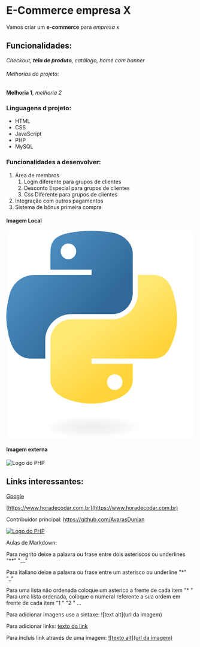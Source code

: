 # E-Commerce empresa X

Vamos criar um **e-commerce** para *empresa x*

## Funcionalidades:

_Checkout, **tela de produto**, catálogo, home com banner_

###### Melhorias do projeto:

__Melhoria 1__, _melhoria 2_

### Linguagens d projeto:

* HTML
* CSS
* JavaScript
* PHP
* MySQL

### Funcionalidades a desenvolver:

1. Área de membros
    1. Login diferente para grupos de clientes
    2. Desconto Especial para grupos de clientes
    3. Css Diferente para grupos de clientes
2. Integração com outros pagamentos
3. Sistema de bônus primeira compra


#### Imagem Local
![Logo do Python](img/Python-logo-notext.svg.png)

#### Imagem externa

![Logo do PHP](https://upload.wikimedia.org/wikipedia/commons/thumb/2/27/PHP-logo.svg/640px-PHP-logo.svg.png)

## Links interessantes:

[Google](https://www.google.com.br)

[https://www.horadecodar.com.br](https://www.horadecodar.com.br)

Contribuidor principal: https://github.com/AvarasDunian

[![Logo do PHP](https://upload.wikimedia.org/wikipedia/commons/thumb/2/27/PHP-logo.svg/640px-PHP-logo.svg.png)](https://www.php.net) 

Aulas de Markdown: 

Para negrito deixe a palavra ou frase entre dois asteriscos ou underlines "**" "__"

Para italiano deixe a palavra ou frase entre um asterisco ou underline "*" "_"

Para uma lista não ordenada coloque um asterico a frente de cada item "* "
Para uma lista ordenada, coloque o numeral referente a sua ordem em frente de cada item "1 " "2 " ...

Para adicionar imagens use a sintaxe: ![text alt](url da imagem)

Para adicionar links: [texto do link](url)

Para incluis link através de uma imagem: [![texto alt](url da imagem)](link)
